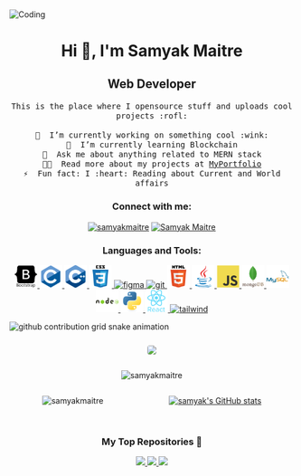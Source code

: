 <img width=1800px height=300px align="center" alt="Coding" src="https://media0.giphy.com/media/v1.Y2lkPTc5MGI3NjExNGkybnZoMjMzMjJncnE3Y3FrdDFkbmh1MXo5MXdsdnFhZm9sd29tciZlcD12MV9pbnRlcm5hbF9naWZfYnlfaWQmY3Q9Zw/qgQUggAC3Pfv687qPC/giphy.gif">


<h1 align="center">Hi 👋, I'm Samyak Maitre</h1>
<h2 align="center">Web Developer</h2>

<p align="center">
  <samp>This is the place where I opensource stuff and uploads cool projects :rofl:</samp><br><br>
  <samp>🔭 &nbsp;I’m currently working on something cool :wink:</samp><br>
  <samp>🌱 &nbsp;I’m currently learning Blockchain</samp><br>
  <samp>💬 &nbsp;Ask me about anything related to MERN stack</samp><br>
  <samp>👨‍💻 &nbsp;Read more about my projects at <a href="https://samyakmaitre.netlify.app/" target="_blank">MyPortfolio</a></samp><br>
  <samp>⚡ &nbsp;Fun fact: I :heart: Reading about Current and World affairs</samp>
</p>
<h3 align="center">Connect with me:</h3>
<p align="center">
<a href="https://twitter.com/samyakmaitre" target="blank"><img align="center" src="https://raw.githubusercontent.com/rahuldkjain/github-profile-readme-generator/master/src/images/icons/Social/twitter.svg" alt="samyakmaitre" height="30" width="40" /></a>
<a href="https://www.linkedin.com/in/samyakmaitre/" target="blank"><img align="center" src="https://raw.githubusercontent.com/rahuldkjain/github-profile-readme-generator/master/src/images/icons/Social/linked-in-alt.svg" alt="Samyak Maitre" height="30" width="40" /></a>
</p>
<h3 align="center">Languages and Tools:</h3>
<p align="center"> <a href="https://getbootstrap.com" target="_blank" rel="noreferrer"> <img src="https://raw.githubusercontent.com/devicons/devicon/master/icons/bootstrap/bootstrap-plain-wordmark.svg" alt="bootstrap" width="40" height="40"/> </a> <a href="https://www.cprogramming.com/" target="_blank" rel="noreferrer"> <img src="https://raw.githubusercontent.com/devicons/devicon/master/icons/c/c-original.svg" alt="c" width="40" height="40"/> </a> <a href="https://www.w3schools.com/cpp/" target="_blank" rel="noreferrer"> <img src="https://raw.githubusercontent.com/devicons/devicon/master/icons/cplusplus/cplusplus-original.svg" alt="cplusplus" width="40" height="40"/> </a> <a href="https://www.w3schools.com/css/" target="_blank" rel="noreferrer"> <img src="https://raw.githubusercontent.com/devicons/devicon/master/icons/css3/css3-original-wordmark.svg" alt="css3" width="40" height="40"/> </a> <a href="https://www.figma.com/" target="_blank" rel="noreferrer"> <img src="https://www.vectorlogo.zone/logos/figma/figma-icon.svg" alt="figma" width="40" height="40"/> </a> <a href="https://git-scm.com/" target="_blank" rel="noreferrer"> <img src="https://www.vectorlogo.zone/logos/git-scm/git-scm-icon.svg" alt="git" width="40" height="40"/> </a> <a href="https://www.w3.org/html/" target="_blank" rel="noreferrer"> <img src="https://raw.githubusercontent.com/devicons/devicon/master/icons/html5/html5-original-wordmark.svg" alt="html5" width="40" height="40"/> </a> <a href="https://www.java.com" target="_blank" rel="noreferrer"> <img src="https://raw.githubusercontent.com/devicons/devicon/master/icons/java/java-original.svg" alt="java" width="40" height="40"/> </a> <a href="https://developer.mozilla.org/en-US/docs/Web/JavaScript" target="_blank" rel="noreferrer"> <img src="https://raw.githubusercontent.com/devicons/devicon/master/icons/javascript/javascript-original.svg" alt="javascript" width="40" height="40"/> </a> <a href="https://www.mongodb.com/" target="_blank" rel="noreferrer"> <img src="https://raw.githubusercontent.com/devicons/devicon/master/icons/mongodb/mongodb-original-wordmark.svg" alt="mongodb" width="40" height="40"/> </a> <a href="https://www.mysql.com/" target="_blank" rel="noreferrer"> <img src="https://raw.githubusercontent.com/devicons/devicon/master/icons/mysql/mysql-original-wordmark.svg" alt="mysql" width="40" height="40"/> </a> <a href="https://nodejs.org" target="_blank" rel="noreferrer"> <img src="https://raw.githubusercontent.com/devicons/devicon/master/icons/nodejs/nodejs-original-wordmark.svg" alt="nodejs" width="40" height="40"/> </a> <a href="https://www.python.org" target="_blank" rel="noreferrer"> <img src="https://raw.githubusercontent.com/devicons/devicon/master/icons/python/python-original.svg" alt="python" width="40" height="40"/> </a> <a href="https://reactjs.org/" target="_blank" rel="noreferrer"> <img src="https://raw.githubusercontent.com/devicons/devicon/master/icons/react/react-original-wordmark.svg" alt="react" width="40" height="40"/> </a> <a href="https://tailwindcss.com/" target="_blank" rel="noreferrer"> <img src="https://www.vectorlogo.zone/logos/tailwindcss/tailwindcss-icon.svg" alt="tailwind" width="40" height="40"/> </a> </p>
<picture>
  <source
    media="(prefers-color-scheme: dark)"
    srcset="https://raw.githubusercontent.com/samyakmaitre/samyakmaitre/output/github-contribution-grid-snake-dark.svg"
  />
  <source
    media="(prefers-color-scheme: light)"
    srcset="https://raw.githubusercontent.com/samyakmaitre/samyakmaitre/output/github-contribution-grid-snake.svg"
  />
  <img
    alt="github contribution grid snake animation"
    src="https://raw.githubusercontent.com/samyakmaitre/samyakmaitre/output/github-contribution-grid-snake.svg"
  />
</picture>

<p align="center">
<img src="https://github-profile-summary-cards.vercel.app/api/cards/profile-details?username=samyakmaitre&show_icons=true&theme=radical" style="border: 1px solid white; border-radius: 5px; margin: 10px;">
</p>

<p align="center">
  <img src="https://github-readme-stats.vercel.app/api/top-langs?username=samyakmaitre&theme=radical&show_icons=true&locale=en&layout=compact" alt="samyakmaitre" />
</p>

<div align="center" style="display: flex; justify-content: space-around;">

  <p>
    <img src="https://github-readme-streak-stats.herokuapp.com/?user=samyakmaitre&theme=radical" alt="samyakmaitre" />
  </p>

  [![samyak's GitHub stats](https://github-readme-stats.vercel.app/api?username=samyakmaitre&theme=radical&show_icons=true)](https://github.com/samyakmaitre/github-readme-stats)

</div>
<br/>

<h3 align="center">My Top Repositories 🚀</h3>

<p align="center">
  <a href="https://github.com/samyakmaitre/MY-PORTFOLIO-WEBSITE">
    <img src="https://github-readme-stats.vercel.app/api/pin/?username=samyakmaitre&theme=radical&repo=MY-PORTFOLIO-WEBSITE" width="260">
  </a>
  <a href="https://github.com/samyakmaitre/MELOCAST-music-website">
    <img src="https://github-readme-stats.vercel.app/api/pin/?username=samyakmaitre&theme=radical&repo=MELOCAST-music-website" width="260">
  </a>
  <a href="https://github.com/samyakmaitre/Snaply">
    <img src="https://github-readme-stats.vercel.app/api/pin/?username=samyakmaitre&theme=radical&repo=Snaply" width="260">
  </a>
</p>

